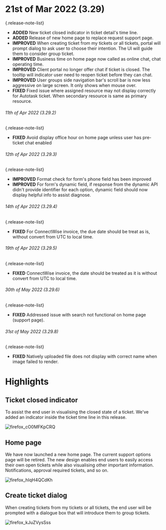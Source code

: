 # 21st of Mar 2022 (3.29)

{.release-note-list}
- **ADDED** New ticket closed indicator in ticket detail's time line.
- **ADDED** Release of new home page to replace request support page.
- **IMPROVED** When creating ticket from my tickets or all tickets, portal will prompt dialog to ask user to choose their intention. The UI will guide them to consider group ticket.
- **IMPROVED** Business time on home page now called as online chat, chat operating time.
- **IMPROVED** Client portal no longer offer chat if ticket is closed. The tooltip will indicator user need to reopen ticket before they can chat.
- **IMPROVED** User groups side navigation bar's scroll bar is now less aggressive on large screen. It only shows when mouse over.
- **FIXED** Fixed issue where assigned resource may not display correctly for Autotask ticket. When secondary resource is same as primary resource.

###### 11th of Apr 2022 (3.29.2)
{.release-note-list}
- **FIXED** Avoid display office hour on home page unless user has pre-ticket chat enabled

###### 12th of Apr 2022 (3.29.3)
{.release-note-list}
- **IMPROVED** Format check for form's phone field has been improved
- **IMPROVED** For form's dynamic field, if response from the dynamic API didn't provide identifier for each option, dynamic field should now display helpful info to assist diagnose.

###### 14th of Apr 2022 (3.29.4)
{.release-note-list}
- **FIXED** For ConnectWise invoice, the due date should be treat as is, without convert from UTC to local time.

###### 19th of Apr 2022 (3.29.5)
{.release-note-list}
- **FIXED** ConnectWise invoice, the date should be treated as it is without convert from UTC to local time.

###### 30th of May 2022 (3.29.6)
{.release-note-list}
- **FIXED** Addressed issue with search not functional on home page (support page).

###### 31st of May 2022 (3.29.8)
{.release-note-list}
- **FIXED** Natively uploaded file does not display with correct name when image failed to render.

# Highlights

## Ticket closed indicator

To assist the end user in visualising the closed state of a ticket. We've added an indicator inside the ticket time line in this release. 

![firefox_cO0MFKpCRQ](https://user-images.githubusercontent.com/1712143/159205532-20144205-0f63-4669-9947-516ad708f1b0.png)

## Home page

We have now launched a new home page. The current support options page will be retired. The new design enables end users to easily access their own open tickets while also visualising other important information. Notifications, approval required tickets, and so on. 

![firefox_hIqH4QCdKh](https://user-images.githubusercontent.com/1712143/159205856-366d35dc-5f86-4b5d-8930-7ea86ac2ef18.png)

## Create ticket dialog

When creating tickets from my tickets or all tickets, the end user will be prompted with a dialogue box that will introduce them to group tickets. 

![firefox_kJuZVysSss](https://user-images.githubusercontent.com/1712143/159206196-30af7d04-cb1b-453a-b5be-a12be730e41e.png)
